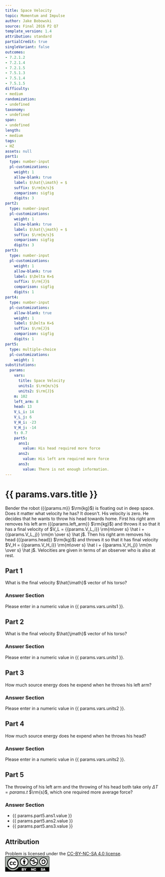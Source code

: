 ```yaml
---
title: Space Velocity
topic: Momentum and Impulse
author: Jake Bobowski
source: Final 2016 P2 Q7
template_version: 1.4
attribution: standard
partialCredit: true
singleVariant: false
outcomes:
- 7.2.1.2
- 7.2.1.4
- 7.2.1.5
- 7.5.1.3
- 7.5.1.4
- 7.5.1.5
difficulty:
- medium
randomization:
- undefined
taxonomy:
- undefined
span:
- undefined
length:
- medium
tags:
- HZ
assets: null
part1:
  type: number-input
  pl-customizations:
    weight: 1
    allow-blank: true
    label: $\hat{\imath} = $
    suffix: $\rm{m/s}$
    comparison: sigfig
    digits: 3
part2:
  type: number-input
  pl-customizations:
    weight: 1
    allow-blank: true
    label: $\hat{\jmath} = $
    suffix: $\rm{m/s}$
    comparison: sigfig
    digits: 3
part3:
  type: number-input
  pl-customizations:
    weight: 1
    allow-blank: true
    label: $\Delta K=$
    suffix: $\rm{J}$
    comparison: sigfig
    digits: 1
part4:
  type: number-input
  pl-customizations:
    allow-blank: true
    weight: 1
    label: $\Delta K=$
    suffix: $\rm{J}$
    comparison: sigfig
    digits: 1
part5:
  type: multiple-choice
  pl-customizations:
    weight: 1
substitutions:
  params:
    vars:
      title: Space Velocity
      units1: $\rm{m/s}$
      units2: $\rm{J}$
    m: 102
    left_arm: 8
    head: 13
    V_L_i: 14
    V_L_j: 6
    V_H_i: -23
    V_H_j: -14
    t: 0.7
    part5:
      ans1:
        value: His head required more force
      ans2:
        value: His left arm required more force
      ans3:
        value: There is not enough information.
---
```

# {{ params.vars.title }}
Bender the robot ({{params.m}} $\rm{kg}$) is floating out in deep space.
Does it matter what velocity he has?
It doesn't.
His velocity is zero.
He decides that he wants to throw his head towards home.
First his right arm removes his left arm ({{params.left_arm}} $\rm{kg}$) and throws it so that it has a final velocity of $V_L = {{params.V_L_i}} \rm{m\over s} \hat i + {{params.V_L_j}} \rm{m \over s} \hat j$.
Then his right arm removes his head ({{params.head}} $\rm{kg}$) and throws it so that it has final velocity $V_H = {{params.V_H_i}} \rm{m\over s} \hat i + {{params.V_H_j}} \rm{m \over s} \hat j$.
Velocities are given in terms of an observer who is also at rest.

## Part 1

What is the final velocity $\hat{\imath}$ vector of his torso?

### Answer Section

Please enter in a numeric value in {{ params.vars.units1 }}.

## Part 2

What is the final velocity $\hat{\jmath}$ vector of his torso?

### Answer Section

Please enter in a numeric value in {{ params.vars.units1 }}.

## Part 3

How much source energy does he expend when he throws his left arm?

### Answer Section

Please enter in a numeric value in {{ params.vars.units2 }}.

## Part 4

How much source energy does he expend when he throws his head?

### Answer Section

Please enter in a numeric value in {{ params.vars.units2 }}.

## Part 5

The throwing of his left arm and the throwing of his head both take only $\Delta T = {{ params.t }}$ $\rm{s}$, which one required more average force?

### Answer Section

- {{ params.part5.ans1.value }}
- {{ params.part5.ans2.value }}
- {{ params.part5.ans3.value }}

## Attribution

Problem is licensed under the [CC-BY-NC-SA 4.0 license](https://creativecommons.org/licenses/by-nc-sa/4.0/).<br> ![The Creative Commons 4.0 license requiring attribution-BY, non-commercial-NC, and share-alike-SA license.](https://raw.githubusercontent.com/firasm/bits/master/by-nc-sa.png)